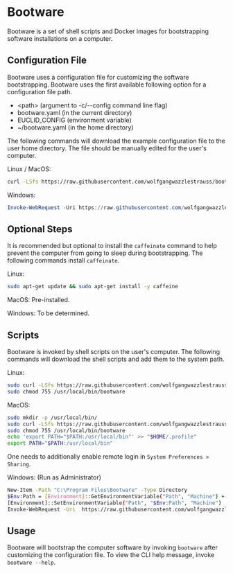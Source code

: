 # Bootware

Bootware is a set of shell scripts and Docker images for bootstrapping software
installations on a computer.

## Configuration File

Bootware uses a configuration file for customizing the software bootstrapping.
Bootware uses the first available following option for a configuration file path.

- \<path> (argument to -c/--config command line flag)
- bootware.yaml (in the current directory)
- EUCLID_CONFIG (environment variable)
- ~/bootware.yaml (in the home directory)

The following commands will download the example configuration file to the user
home directory. The file should be manually edited for the user's computer.

Linux / MacOS:

```bash
curl -LSfs https://raw.githubusercontent.com/wolfgangwazzlestrauss/bootware/master/host_vars/bootware.yaml -o $HOME/bootware.yaml
```

Windows:

```powershell
Invoke-WebRequest -Uri https://raw.githubusercontent.com/wolfgangwazzlestrauss/bootware/master/host_vars/bootware.yaml -OutFile $HOME/bootware.yaml
```

## Optional Steps

It is recommended but optional to install the `caffeinate` command to help
prevent the computer from going to sleep during bootstrapping. The following
commands install `caffeinate`.

Linux:

```bash
sudo apt-get update && sudo apt-get install -y caffeine
```

MacOS: Pre-installed.

Windows: To be determined.

## Scripts

Bootware is invoked by shell scripts on the user's computer. The following
commands will download the shell scripts and add them to the system path.

Linux:

```bash
sudo curl -LSfs https://raw.githubusercontent.com/wolfgangwazzlestrauss/bootware/master/bootware.sh -o /usr/local/bin/bootware
sudo chmod 755 /usr/local/bin/bootware
```

MacOS:

```bash
sudo mkdir -p /usr/local/bin/
sudo curl -LSfs https://raw.githubusercontent.com/wolfgangwazzlestrauss/bootware/master/bootware.sh -o /usr/local/bin/bootware
sudo chmod 755 /usr/local/bin/bootware
echo 'export PATH="$PATH:/usr/local/bin"' >> "$HOME/.profile"
export PATH="$PATH:/usr/local/bin"
```

One needs to additionally enable remote login in `System Preferences > Sharing`.

Windows: (Run as Administrator)

```bash
New-Item -Path "C:\Program Files\Bootware" -Type Directory
$Env:Path = [Environment]::GetEnvironmentVariable("Path", "Machine") + ";C:\Program Files\Bootware"
[Environment]::SetEnvironmentVariable("Path", "$Env:Path", "Machine")
Invoke-WebRequest -Uri  https://raw.githubusercontent.com/wolfgangwazzlestrauss/bootware/master/bootware.ps1 -o "C:\Program Files\Bootware\bootware"
```

## Usage

Bootware will bootstrap the computer software by invoking `bootware` after
customizing the configuration file. To view the CLI help message, invoke
`bootware --help`.
